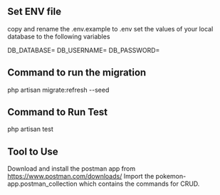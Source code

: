 ## Set ENV file
copy and rename the .env.example to .env
set the values of your local database to the following variables

DB_DATABASE=
DB_USERNAME=
DB_PASSWORD=

## Command to run the migration
php artisan migrate:refresh --seed

## Command to Run Test
php artisan test

## Tool to Use
Download and install the postman app from https://www.postman.com/downloads/
Import the pokemon-app.postman_collection which contains the commands for CRUD.